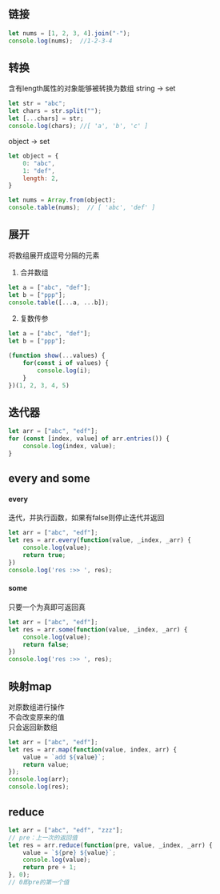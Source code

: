 ## 链接
```js
let nums = [1, 2, 3, 4].join("-");
console.log(nums);  //1-2-3-4
```

## 转换
含有length属性的对象能够被转换为数组
string -> set
```js
let str = "abc";
let chars = str.split("");
let [...chars] = str;
console.log(chars); //[ 'a', 'b', 'c' ]
```

object -> set
```js
let object = {
    0: "abc",
    1: "def",
    length: 2,
}

let nums = Array.from(object);
console.table(nums);  // [ 'abc', 'def' ]
```

## 展开
将数组展开成逗号分隔的元素  
1. 合并数组
```js
let a = ["abc", "def"];
let b = ["ppp"];
console.table([...a, ...b]);
```

2. 复数传参
```js
let a = ["abc", "def"];
let b = ["ppp"];

(function show(...values) {
    for(const i of values) {
        console.log(i);
    }
})(1, 2, 3, 4, 5)
```

## 迭代器
```js
let arr = ["abc", "edf"];
for (const [index, value] of arr.entries()) {
    console.log(index, value);
}
```

## every and some
#### every  
迭代，并执行函数，如果有false则停止迭代并返回  
```js
let arr = ["abc", "edf"];
let res = arr.every(function(value, _index, _arr) {
    console.log(value);
    return true;
})
console.log('res :>> ', res);
```
#### some
只要一个为真即可返回真
```js
let arr = ["abc", "edf"];
let res = arr.some(function(value, _index, _arr) {
    console.log(value);
    return false;
})
console.log('res :>> ', res);
```

## 映射map
对原数组进行操作  
不会改变原来的值  
只会返回新数组  
```js
let arr = ["abc", "edf"];
let res = arr.map(function(value, index, arr) {
    value = `add ${value}`;
    return value;
});
console.log(arr);
console.log(res);
```

## reduce
```js
let arr = ["abc", "edf", "zzz"];
// pre：上一次的返回值
let res = arr.reduce(function(pre, value, _index, _arr) {
    value = `${pre} ${value}`;
    console.log(value);
    return pre + 1;
}, 0);
// 0即pre的第一个值
```